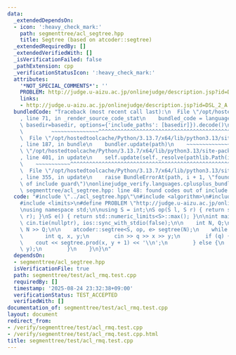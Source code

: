 ```yaml
---
data:
  _extendedDependsOn:
  - icon: ':heavy_check_mark:'
    path: segmenttree/acl_segtree.hpp
    title: Segtree (based on atcoder::segtree)
  _extendedRequiredBy: []
  _extendedVerifiedWith: []
  _isVerificationFailed: false
  _pathExtension: cpp
  _verificationStatusIcon: ':heavy_check_mark:'
  attributes:
    '*NOT_SPECIAL_COMMENTS*': ''
    PROBLEM: http://judge.u-aizu.ac.jp/onlinejudge/description.jsp?id=DSL_2_A
    links:
    - http://judge.u-aizu.ac.jp/onlinejudge/description.jsp?id=DSL_2_A
  bundledCode: "Traceback (most recent call last):\n  File \"/opt/hostedtoolcache/Python/3.13.7/x64/lib/python3.13/site-packages/onlinejudge_verify/documentation/build.py\"\
    , line 71, in _render_source_code_stat\n    bundled_code = language.bundle(stat.path,\
    \ basedir=basedir, options={'include_paths': [basedir]}).decode()\n          \
    \         ~~~~~~~~~~~~~~~^^^^^^^^^^^^^^^^^^^^^^^^^^^^^^^^^^^^^^^^^^^^^^^^^^^^^^^^^^^^^^^^^^\n\
    \  File \"/opt/hostedtoolcache/Python/3.13.7/x64/lib/python3.13/site-packages/onlinejudge_verify/languages/cplusplus.py\"\
    , line 187, in bundle\n    bundler.update(path)\n    ~~~~~~~~~~~~~~^^^^^^\n  File\
    \ \"/opt/hostedtoolcache/Python/3.13.7/x64/lib/python3.13/site-packages/onlinejudge_verify/languages/cplusplus_bundle.py\"\
    , line 401, in update\n    self.update(self._resolve(pathlib.Path(included), included_from=path))\n\
    \    ~~~~~~~~~~~^^^^^^^^^^^^^^^^^^^^^^^^^^^^^^^^^^^^^^^^^^^^^^^^^^^^^^^^^^^\n\
    \  File \"/opt/hostedtoolcache/Python/3.13.7/x64/lib/python3.13/site-packages/onlinejudge_verify/languages/cplusplus_bundle.py\"\
    , line 355, in update\n    raise BundleErrorAt(path, i + 1, \"found codes out\
    \ of include guard\")\nonlinejudge_verify.languages.cplusplus_bundle.BundleErrorAt:\
    \ segmenttree/acl_segtree.hpp: line 48: found codes out of include guard\n"
  code: "#include \"../acl_segtree.hpp\"\n#include <algorithm>\n#include <iostream>\n\
    #include <limits>\n#define PROBLEM \"http://judge.u-aizu.ac.jp/onlinejudge/description.jsp?id=DSL_2_A\"\
    \nusing namespace std;\n\nusing S = int;\nS op(S l, S r) { return std::min(l,\
    \ r); }\nS e() { return std::numeric_limits<S>::max(); }\n\nint main() {\n   \
    \ cin.tie(nullptr), ios::sync_with_stdio(false);\n\n    int N, Q;\n    cin >>\
    \ N >> Q;\n\n    atcoder::segtree<S, op, e> segtree(N);\n    while (Q--) {\n \
    \       int q, x, y;\n        cin >> q >> x >> y;\n        if (q) {\n        \
    \    cout << segtree.prod(x, y + 1) << '\\n';\n        } else {\n            segtree.set(x,\
    \ y);\n        }\n    }\n}\n"
  dependsOn:
  - segmenttree/acl_segtree.hpp
  isVerificationFile: true
  path: segmenttree/test/acl_rmq.test.cpp
  requiredBy: []
  timestamp: '2025-08-24 23:32:38+09:00'
  verificationStatus: TEST_ACCEPTED
  verifiedWith: []
documentation_of: segmenttree/test/acl_rmq.test.cpp
layout: document
redirect_from:
- /verify/segmenttree/test/acl_rmq.test.cpp
- /verify/segmenttree/test/acl_rmq.test.cpp.html
title: segmenttree/test/acl_rmq.test.cpp
---
```

